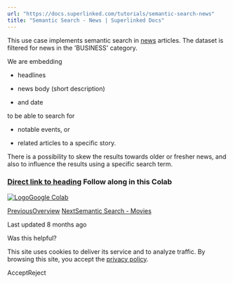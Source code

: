 ```yaml
---
url: "https://docs.superlinked.com/tutorials/semantic-search-news"
title: "Semantic Search - News | Superlinked Docs"
---
```


This use case implements semantic search in [news](https://www.kaggle.com/datasets/rmisra/news-category-dataset) articles. The dataset is filtered for news in the 'BUSINESS' category.

We are embedding

- headlines

- news body (short description)

- and date


to be able to search for

- notable events, or

- related articles to a specific story.


There is a possibility to skew the results towards older or fresher news, and also to influence the results using a specific search term.

### [Direct link to heading](https://docs.superlinked.com/tutorials/semantic-search-news\#follow-along-in-this-colab)    Follow along in this Colab

[![Logo](https://docs.superlinked.com/~gitbook/image?url=https%3A%2F%2Fssl.gstatic.com%2Fcolaboratory-static%2Fcommon%2F817b2046193605d71a233a8db91ae991%2Fimg%2Ffavicon.ico&width=20&dpr=4&quality=100&sign=de642489&sv=2)Google Colab](https://colab.research.google.com/github/superlinked/superlinked/blob/main/notebook/semantic_search_news.ipynb)

[PreviousOverview](https://docs.superlinked.com/tutorials/overview) [NextSemantic Search - Movies](https://docs.superlinked.com/tutorials/semantic-search-movies)

Last updated 8 months ago

Was this helpful?

This site uses cookies to deliver its service and to analyze traffic. By browsing this site, you accept the [privacy policy](https://superlinked.com/policies/privacy-policy).

AcceptReject